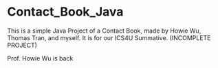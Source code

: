 # Contact_Book_Java
This is a simple Java Project of a Contact Book, made by Howie Wu, Thomas Tran, and myself. It is for our ICS4U Summative. (INCOMPLETE PROJECT)

Prof. Howie Wu is back

